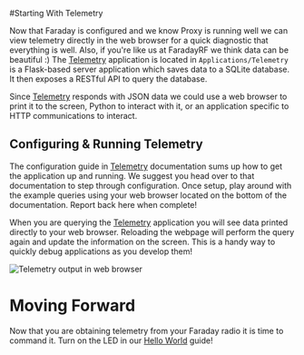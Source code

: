 #Starting With Telemetry

Now that Faraday is configured and we know Proxy is running well we can view telemetry directly in the web browser for a quick diagnostic that everything is well. Also, if you're like us at FaradayRF we think data can be beautiful :) The [Telemetry](../../Applications/Telemetry) application is located in `Applications/Telemetry` is a Flask-based server application which saves data to a SQLite database. It then exposes a RESTful API to query the database.

Since [Telemetry](../../Applications/Telemetry) responds with JSON data we could use a web browser to print it to the screen, Python to interact with it, or an application specific to HTTP communications to interact.

## Configuring & Running Telemetry

The configuration guide in [Telemetry](../../Applications/Telemetry) documentation sums up how to get the application up and running. We suggest you head over to that documentation to step through configuration. Once setup, play around with the example queries using your web browser located on the bottom of the documentation. Report back here when complete!

When you are querying the [Telemetry](../../Applications/Telemetry) application you will see data printed directly to your web browser. Reloading the webpage will perform the query again and update the information on the screen. This is a handy way to quickly debug applications as you develop them!

![Telemetry output in web browser](images/WebBrowser_FullOutput.exe.png)

# Moving Forward
Now that you are obtaining telemetry from your Faraday radio it is time to command it. Turn on the LED in our [Hello World](hello-world.md) guide!
